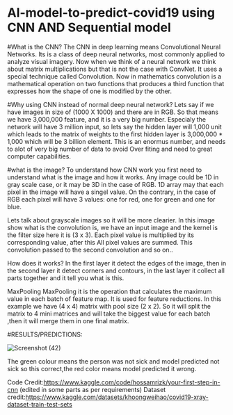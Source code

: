 # AI-model-to-predict-covid19 using CNN AND Sequential model

#What is the CNN?
The CNN in deep learning means Convolutional Neural Networks. Its is a class of deep neural networks, most commonly applied to analyze visual imagery. Now when we think of a neural network we think about matrix multiplications but that is not the case with ConvNet. It uses a special technique called Convolution. Now in mathematics convolution is a mathematical operation on two functions that produces a third function that expresses how the shape of one is modified by the other.

#Why using CNN instead of normal deep neural network?
Lets say if we have images in size of (1000 X 1000) and there are in RGB. So that means we have 3,000,000 feature, and it is a very big number. Especialy the network will have 3 million input, so lets say the hidden layer will 1,000 unit which leads to the matrix of weights to the first hidden layer is 3,000,000 * 1,000 which will be 3 billion element. This is an enormus number, and needs to alot of very big number of data to avoid Over fiting and need to great computer capabilities.

#what is the image?
To understand how CNN work you first need to understand what is the image and how it works. Any image could be 1D in gray scale case, or it may be 3D in the case of RGB. 1D array may that each pixel in the image will have a singel value. On the contrary, in the case of RGB each pixel will have 3 values: one for red, one for green and one for blue.

Lets talk about grayscale images so it will be more clearier. In this image show what is the convolution is, we have an input image and the kernel is the filter size here it is (3 x 3). Each pixel value is multiplied by its corresponding value, after this All pixel values are summed. This convolution passed to the second convolution and so on..

How does it works?
In the first layer it detect the edges of the image, then in the second layer it detect corners and contours, in the last layer it collect all parts together and it tell you what is this.

MaxPooling
MaxPooling it is the operation that calculates the maximum value in each batch of feature map. It is used for feature reductions. In this example we have (4 x 4) matrix with pool size (2 x 2). So it will split the matrix to 4 mini matrices and will take the biggest value for each batch ,then it will merge them in one final matrix.

#RESULTS/PREDICTIONS:

![Screenshot (42)](https://user-images.githubusercontent.com/116704673/225034580-7ef2535b-c5cc-4818-9af4-a428b28a2100.png)
 
 
 The green colour means the person was not sick and model predicted not sick so this correct,the red color means model predicted it wrong.
 
 Code Credit:https://www.kaggle.com/code/hossamrizk/your-first-step-in-cnn (edited in some parts as per requirements)
 Dataset credit:https://www.kaggle.com/datasets/khoongweihao/covid19-xray-dataset-train-test-sets
